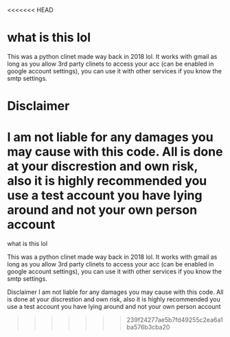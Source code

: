 <<<<<<< HEAD
# what is this lol

This was a python clinet made way back in 2018 lol. It works with gmail as long as you allow 3rd party clinets to access your acc (can be enabled in google account settings), you can use it with other services if you know the smtp settings. 

# Disclaimer
I am not liable for any damages you may cause with this code. All is done at your discrestion and own risk, also it is highly recommended you use a test account you have lying around and not your own person account 
=======
what is this lol

This was a python clinet made way back in 2018 lol. It works with gmail as long as you allow 3rd party clinets to access your acc (can be enabled in google account settings), you can use it with other services if you know the smtp settings. 

Disclaimer
I am not liable for any damages you may cause with this code. All is done at your discrestion and own risk, also it is highly recommended you use a test account you have lying around and not your own person account 
>>>>>>> 239f24277ae5b7fd49255c2ea6a1ba576b3cba20

